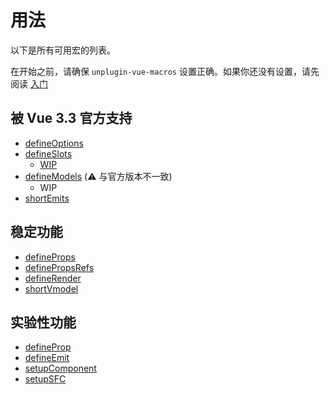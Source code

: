 # 用法

以下是所有可用宏的列表。

在开始之前，请确保 `unplugin-vue-macros` 设置正确。如果你还没有设置，请先阅读 [入门](/zh-CN/guide/getting-started)

## 被 Vue 3.3 官方支持

- [defineOptions](/zh-CN/macros/define-options)
- [defineSlots](/zh-CN/macros/define-slots)
  - [WIP](https://github.com/vuejs/core/pull/7982)
- [defineModels](/zh-CN/macros/define-models) (:warning: 与官方版本不一致)
  - WIP
- [shortEmits](/zh-CN/macros/short-emits)

## 稳定功能

- [defineProps](/zh-CN/macros/define-props)
- [definePropsRefs](/zh-CN/macros/define-props-refs)
- [defineRender](/zh-CN/macros/define-render)
- [shortVmodel](/zh-CN/macros/short-vmodel)

## 实验性功能

- [defineProp](/zh-CN/macros/define-prop)
- [defineEmit](/zh-CN/macros/define-emit)
- [setupComponent](/zh-CN/macros/setup-component)
- [setupSFC](/zh-CN/macros/setup-sfc)
